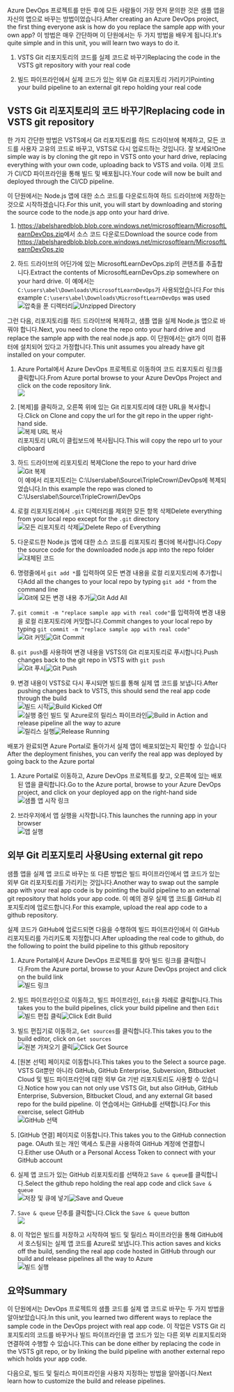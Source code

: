 <span data-ttu-id="b965a-101">Azure DevOps 프로젝트를 만든 후에 모든 사람들이 가장 먼저 문의한 것은 샘플 앱을 자신의 앱으로 바꾸는 방법이었습니다.</span><span class="sxs-lookup"><span data-stu-id="b965a-101">After creating an Azure DevOps project, the first thing everyone ask is how do you replace the sample app with your own app?</span></span> <span data-ttu-id="b965a-102">이 방법은 매우 간단하며 이 단원에서는 두 가지 방법을 배우게 됩니다.</span><span class="sxs-lookup"><span data-stu-id="b965a-102">It's quite simple and in this unit, you will learn two ways to do it.</span></span>

1. <span data-ttu-id="b965a-103">VSTS Git 리포지토리의 코드를 실제 코드로 바꾸기</span><span class="sxs-lookup"><span data-stu-id="b965a-103">Replacing the code in the VSTS git repository with your real code</span></span>

2. <span data-ttu-id="b965a-104">빌드 파이프라인에서 실제 코드가 있는 외부 Git 리포지토리 가리키기</span><span class="sxs-lookup"><span data-stu-id="b965a-104">Pointing your build pipeline to an external git repo holding your real code</span></span>

## <a name="replacing-code-in-vsts-git-repository"></a><span data-ttu-id="b965a-105">VSTS Git 리포지토리의 코드 바꾸기</span><span class="sxs-lookup"><span data-stu-id="b965a-105">Replacing code in VSTS git repository</span></span>

<span data-ttu-id="b965a-106">한 가지 간단한 방법은 VSTS에서 Git 리포지토리를 하드 드라이브에 복제하고, 모든 코드를 사용자 고유의 코드로 바꾸고, VSTS로 다시 업로드하는 것입니다. 잘 보세요!</span><span class="sxs-lookup"><span data-stu-id="b965a-106">One simple way is by cloning the git repo in VSTS onto your hard drive, replacing everything with your own code, uploading back to VSTS and voila.</span></span> <span data-ttu-id="b965a-107">이제 코드가 CI/CD 파이프라인을 통해 빌드 및 배포됩니다.</span><span class="sxs-lookup"><span data-stu-id="b965a-107">Your code will now be built and deployed through the CI/CD pipeline.</span></span>

<span data-ttu-id="b965a-108">이 단원에서는 Node.js 앱에 대한 소스 코드를 다운로드하여 하드 드라이브에 저장하는 것으로 시작하겠습니다.</span><span class="sxs-lookup"><span data-stu-id="b965a-108">For this unit, you will start by downloading and storing the source code to the node.js app onto your hard drive.</span></span>

1. <span data-ttu-id="b965a-109"><https://abelsharedblob.blob.core.windows.net/microsoftlearn/MicrosoftLearnDevOps.zip>에서 소스 코드 다운로드</span><span class="sxs-lookup"><span data-stu-id="b965a-109">Download the source code from <https://abelsharedblob.blob.core.windows.net/microsoftlearn/MicrosoftLearnDevOps.zip></span></span>

2. <span data-ttu-id="b965a-110">하드 드라이브의 어딘가에 있는 MicrosoftLearnDevOps.zip의 콘텐츠를 추출합니다.</span><span class="sxs-lookup"><span data-stu-id="b965a-110">Extract the contents of MicrosoftLearnDevOps.zip somewhere on your hard drive.</span></span> <span data-ttu-id="b965a-111">이 예에서는 `C:\users\abel\Downloads\MicrosoftLearnDevOps`가 사용되었습니다.</span><span class="sxs-lookup"><span data-stu-id="b965a-111">For this example `C:\users\abel\Downloads\MicrosoftLearnDevOps` was used</span></span>  
<span data-ttu-id="b965a-112">![압축을 푼 디렉터리](/media-draft/2-unzippedfolder.png)</span><span class="sxs-lookup"><span data-stu-id="b965a-112">![Unzipped Directory](/media-draft/2-unzippedfolder.png)</span></span>

<span data-ttu-id="b965a-113">그런 다음, 리포지토리를 하드 드라이브에 복제하고, 샘플 앱을 실제 Node.js 앱으로 바꿔야 합니다.</span><span class="sxs-lookup"><span data-stu-id="b965a-113">Next, you need to clone the repo onto your hard drive and replace the sample app with the real node.js app.</span></span> <span data-ttu-id="b965a-114">이 단원에서는 git가 이미 컴퓨터에 설치되어 있다고 가정합니다.</span><span class="sxs-lookup"><span data-stu-id="b965a-114">This unit assumes you already have git installed on your computer.</span></span>

1. <span data-ttu-id="b965a-115">Azure Portal에서 Azure DevOps 프로젝트로 이동하여 코드 리포지토리 링크를 클릭합니다.</span><span class="sxs-lookup"><span data-stu-id="b965a-115">From Azure portal browse to your Azure DevOps Project and click on the code repository link.</span></span>  
![](/media-draft/2-browsetorepolink.png)

2. <span data-ttu-id="b965a-116">[복제]를 클릭하고, 오른쪽 위에 있는 Git 리포지토리에 대한 URL을 복사합니다.</span><span class="sxs-lookup"><span data-stu-id="b965a-116">Click on Clone and copy the url for the git repo in the upper right-hand side.</span></span>  
![복제 URL 복사](/media-draft/2-copycloneurl.png)  
<span data-ttu-id="b965a-118">리포지토리 URL이 클립보드에 복사됩니다.</span><span class="sxs-lookup"><span data-stu-id="b965a-118">This will copy the repo url to your clipboard</span></span>

3. <span data-ttu-id="b965a-119">하드 드라이브에 리포지토리 복제</span><span class="sxs-lookup"><span data-stu-id="b965a-119">Clone the repo to your hard drive</span></span>  
![Git 복제](/media-draft/2-gitclone.png)  
<span data-ttu-id="b965a-121">이 예에서 리포지토리는 C:\Users\abel\Source\TripleCrown\DevOps에 복제되었습니다.</span><span class="sxs-lookup"><span data-stu-id="b965a-121">In this example the repo was cloned to C:\Users\abel\Source\TripleCrown\DevOps</span></span>

4. <span data-ttu-id="b965a-122">로컬 리포지토리에서 `.git` 디렉터리를 제외한 모든 항목 삭제</span><span class="sxs-lookup"><span data-stu-id="b965a-122">Delete everything from your local repo except for the `.git` directory</span></span>  
<span data-ttu-id="b965a-123">![모든 리포지토리 삭제](/media-draft/2-deleterepoofeverything.png)</span><span class="sxs-lookup"><span data-stu-id="b965a-123">![Delete Repo of Everything](/media-draft/2-deleterepoofeverything.png)</span></span>

5. <span data-ttu-id="b965a-124">다운로드한 Node.js 앱에 대한 소스 코드를 리포지토리 폴더에 복사합니다.</span><span class="sxs-lookup"><span data-stu-id="b965a-124">Copy the source code for the downloaded node.js app into the repo folder</span></span>  
![대체된 코드](/media-draft/2-replacedeverything.png)

6. <span data-ttu-id="b965a-126">명령줄에서 `git add *`를 입력하여 모든 변경 내용을 로컬 리포지토리에 추가합니다</span><span class="sxs-lookup"><span data-stu-id="b965a-126">Add all the changes to your local repo by typing `git add *` from the command line</span></span>  
<span data-ttu-id="b965a-127">![Git에 모든 변경 내용 추가](/media-draft/2-gitaddall.png)</span><span class="sxs-lookup"><span data-stu-id="b965a-127">![Git Add All](/media-draft/2-gitaddall.png)</span></span>

7. <span data-ttu-id="b965a-128">`git commit -m "replace sample app with real code"`를 입력하여 변경 내용을 로컬 리포지토리에 커밋합니다.</span><span class="sxs-lookup"><span data-stu-id="b965a-128">Commit changes to your local repo by typing `git commit -m "replace sample app with real code"`</span></span>  
<span data-ttu-id="b965a-129">![Git 커밋](/media-draft/2-gitcommit.png)</span><span class="sxs-lookup"><span data-stu-id="b965a-129">![Git Commit](/media-draft/2-gitcommit.png)</span></span>

8. <span data-ttu-id="b965a-130">`git push`를 사용하여 변경 내용을 VSTS의 Git 리포지토리로 푸시합니다.</span><span class="sxs-lookup"><span data-stu-id="b965a-130">Push changes back to the git repo in VSTS with `git push`</span></span>  
<span data-ttu-id="b965a-131">![Git 푸시](/media-draft/2-gitpush.png)</span><span class="sxs-lookup"><span data-stu-id="b965a-131">![Git Push](/media-draft/2-gitpush.png)</span></span>

9. <span data-ttu-id="b965a-132">변경 내용이 VSTS로 다시 푸시되면 빌드를 통해 실제 앱 코드를 보냅니다.</span><span class="sxs-lookup"><span data-stu-id="b965a-132">After pushing changes back to VSTS, this should send the real app code through the build</span></span>  
<span data-ttu-id="b965a-133">![빌드 시작](/media-draft/2-buildkickedoff.png)</span><span class="sxs-lookup"><span data-stu-id="b965a-133">![Build Kicked Off](/media-draft/2-buildkickedoff.png)</span></span>  
<span data-ttu-id="b965a-134">![실행 중인 빌드](/media-draft/2-buildinaction.png) 및 Azure로의 릴리스 파이프라인</span><span class="sxs-lookup"><span data-stu-id="b965a-134">![Build in Action](/media-draft/2-buildinaction.png) and release pipeline all the way to azure</span></span>  
 <span data-ttu-id="b965a-135">![릴리스 실행](/media-draft/2-releaserunning.png)</span><span class="sxs-lookup"><span data-stu-id="b965a-135">![Release Running](/media-draft/2-releaserunning.png)</span></span>

 <span data-ttu-id="b965a-136">배포가 완료되면 Azure Portal로 돌아가서 실제 앱이 배포되었는지 확인할 수 있습니다</span><span class="sxs-lookup"><span data-stu-id="b965a-136">After the deployment finishes, you can verify the real app was deployed by going back to the Azure portal</span></span>

 1. <span data-ttu-id="b965a-137">Azure Portal로 이동하고, Azure DevOps 프로젝트를 찾고, 오른쪽에 있는 배포된 앱을 클릭합니다.</span><span class="sxs-lookup"><span data-stu-id="b965a-137">Go to the Azure portal, browse to your Azure DevOps project, and click on your deployed app on the right-hand side</span></span>  
 ![샘플 앱 시작 링크](/media-draft/2-launchapp.png)

 2. <span data-ttu-id="b965a-139">브라우저에서 앱 실행을 시작합니다.</span><span class="sxs-lookup"><span data-stu-id="b965a-139">This launches the running app in your browser</span></span>  
 ![앱 실행](/media-draft/2-apprunning.png)

## <a name="using-external-git-repo"></a><span data-ttu-id="b965a-141">외부 Git 리포지토리 사용</span><span class="sxs-lookup"><span data-stu-id="b965a-141">Using external git repo</span></span>

<span data-ttu-id="b965a-142">샘플 앱을 실제 앱 코드로 바꾸는 또 다른 방법은 빌드 파이프라인에서 앱 코드가 있는 외부 Git 리포지토리를 가리키는 것입니다.</span><span class="sxs-lookup"><span data-stu-id="b965a-142">Another way to swap out the sample app with your real app code is by pointing the build pipeline to an external git repository that holds your app code.</span></span> <span data-ttu-id="b965a-143">이 예의 경우 실제 앱 코드를 GitHub 리포지토리에 업로드합니다.</span><span class="sxs-lookup"><span data-stu-id="b965a-143">For this example, upload the real app code to a github repository.</span></span>

<span data-ttu-id="b965a-144">실제 코드가 GitHub에 업로드되면 다음을 수행하여 빌드 파이프라인에서 이 GitHub 리포지토리를 가리키도록 지정합니다.</span><span class="sxs-lookup"><span data-stu-id="b965a-144">After uploading the real code to github, do the following to point the build pipeline to this github repository</span></span>

1. <span data-ttu-id="b965a-145">Azure Portal에서 Azure DevOps 프로젝트를 찾아 빌드 링크를 클릭합니다.</span><span class="sxs-lookup"><span data-stu-id="b965a-145">From the Azure portal, browse to your Azure DevOps project and click on the build link</span></span>  
![빌드 링크](/media-draft/2-buildlink.png)

2. <span data-ttu-id="b965a-147">빌드 파이프라인으로 이동하고, 빌드 파이프라인, `Edit`을 차례로 클릭합니다.</span><span class="sxs-lookup"><span data-stu-id="b965a-147">This takes you to the build pipelines, click your build pipeline and then `Edit`</span></span>  
<span data-ttu-id="b965a-148">![빌드 편집 클릭](/media-draft/2-clickeditbuildlink.png)</span><span class="sxs-lookup"><span data-stu-id="b965a-148">![Click Edit Build](/media-draft/2-clickeditbuildlink.png)</span></span>

3. <span data-ttu-id="b965a-149">빌드 편집기로 이동하고, `Get sources`를 클릭합니다.</span><span class="sxs-lookup"><span data-stu-id="b965a-149">This takes you to the build editor, click on `Get sources`</span></span>  
<span data-ttu-id="b965a-150">![원본 가져오기 클릭](/media-draft/2-clickgetsource.png)</span><span class="sxs-lookup"><span data-stu-id="b965a-150">![Click Get Source](/media-draft/2-clickgetsource.png)</span></span>

4. <span data-ttu-id="b965a-151">[원본 선택] 페이지로 이동합니다.</span><span class="sxs-lookup"><span data-stu-id="b965a-151">This takes you to the Select a source page.</span></span> <span data-ttu-id="b965a-152">VSTS Git뿐만 아니라 GitHub, GitHub Enterprise, Subversion, Bitbucket Cloud 및 빌드 파이프라인에 대한 외부 Git 기반 리포지토리도 사용할 수 있습니다.</span><span class="sxs-lookup"><span data-stu-id="b965a-152">Notice how you can not only use VSTS Git, but also GitHub, GitHub Enterprise, Subversion, Bitbucket Cloud, and any external Git based repo for the build pipeline.</span></span> <span data-ttu-id="b965a-153">이 연습에서는 GitHub를 선택합니다.</span><span class="sxs-lookup"><span data-stu-id="b965a-153">For this exercise, select GitHub</span></span>  
![GitHub 선택](/media-draft/2-selectgithub.png)

5. <span data-ttu-id="b965a-155">[GitHub 연결] 페이지로 이동합니다.</span><span class="sxs-lookup"><span data-stu-id="b965a-155">This takes you to the GitHub connection page.</span></span> <span data-ttu-id="b965a-156">OAuth 또는 개인 액세스 토큰을 사용하여 GitHub 계정에 연결합니다.</span><span class="sxs-lookup"><span data-stu-id="b965a-156">Either use OAuth or a Personal Access Token to connect with your GitHub account</span></span>

6. <span data-ttu-id="b965a-157">실제 앱 코드가 있는 GitHub 리포지토리를 선택하고 `Save & queue`를 클릭합니다.</span><span class="sxs-lookup"><span data-stu-id="b965a-157">Select the github repo holding the real app code and click `Save & queue`</span></span>  
<span data-ttu-id="b965a-158">![저장 및 큐에 넣기](/media-draft/2-saveandqueue.png)</span><span class="sxs-lookup"><span data-stu-id="b965a-158">![Save and Queue](/media-draft/2-saveandqueue.png)</span></span>

7. <span data-ttu-id="b965a-159">`Save & queue` 단추를 클릭합니다.</span><span class="sxs-lookup"><span data-stu-id="b965a-159">Click the `Save & queue` button</span></span>  
![](/media-draft/2-saveandqueuedialog.png)

8. <span data-ttu-id="b965a-160">이 작업은 빌드를 저장하고 시작하여 빌드 및 릴리스 파이프라인을 통해 GitHub에서 호스팅되는 실제 앱 코드를 Azure로 보냅니다.</span><span class="sxs-lookup"><span data-stu-id="b965a-160">This action saves and kicks off the build, sending the real app code hosted in GitHub through our build and release pipelines all the way to Azure</span></span>  
![빌드 실행](/media-draft/2-buildrunning.png)

## <a name="summary"></a><span data-ttu-id="b965a-162">요약</span><span class="sxs-lookup"><span data-stu-id="b965a-162">Summary</span></span>

<span data-ttu-id="b965a-163">이 단원에서는 DevOps 프로젝트의 샘플 코드를 실제 앱 코드로 바꾸는 두 가지 방법을 알아보았습니다.</span><span class="sxs-lookup"><span data-stu-id="b965a-163">In this unit, you learned two different ways to replace the sample code in the DevOps project with real app code.</span></span> <span data-ttu-id="b965a-164">이 작업은 VSTS Git 리포지토리의 코드를 바꾸거나 빌드 파이프라인을 앱 코드가 있는 다른 외부 리포지토리와 연결하여 수행할 수 있습니다.</span><span class="sxs-lookup"><span data-stu-id="b965a-164">This can be done either by replacing the code in the VSTS git repo, or by linking the build pipeline with another external repo which holds your app code.</span></span>

<span data-ttu-id="b965a-165">다음으로, 빌드 및 릴리스 파이프라인을 사용자 지정하는 방법을 알아봅니다.</span><span class="sxs-lookup"><span data-stu-id="b965a-165">Next learn how to customize the build and release pipelines.</span></span>